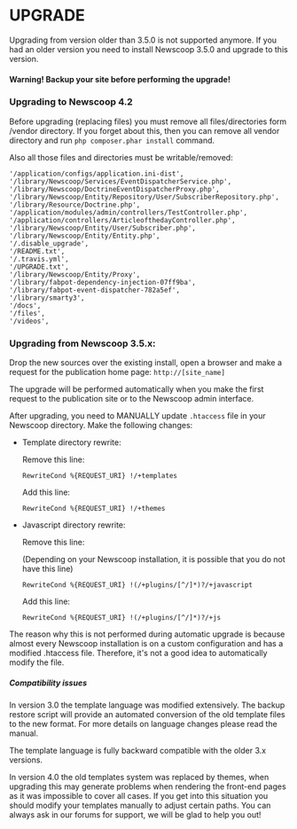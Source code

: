 UPGRADE
=======


Upgrading from version older than 3.5.0 is not supported anymore. If you
had an older version you need to install Newscoop 3.5.0 and upgrade to this
version.

#### Warning! Backup your site before performing the upgrade!

### Upgrading to Newscoop 4.2

Before upgrading (replacing files) you must remove all files/directories form /vendor directory. If you forget about this, then you can remove all vendor directory and run `php composer.phar install` command.

Also all those files and directories must be writable/removed:

```
'/application/configs/application.ini-dist',
'/library/Newscoop/Services/EventDispatcherService.php',
'/library/Newscoop/DoctrineEventDispatcherProxy.php',
'/library/Newscoop/Entity/Repository/User/SubscriberRepository.php',
'/library/Resource/Doctrine.php',
'/application/modules/admin/controllers/TestController.php',
'/application/controllers/ArticleofthedayController.php',
'/library/Newscoop/Entity/User/Subscriber.php',
'/library/Newscoop/Entity/Entity.php',
'/.disable_upgrade',
'/README.txt',
'/.travis.yml',
'/UPGRADE.txt',
'/library/Newscoop/Entity/Proxy',
'/library/fabpot-dependency-injection-07ff9ba',
'/library/fabpot-event-dispatcher-782a5ef',
'/library/smarty3',
'/docs',
'/files',
'/videos',
```

### Upgrading from Newscoop 3.5.x:

Drop the new sources over the existing install, open a browser and make a request for the publication home page: ```http://[site_name]```

The upgrade will be performed automatically when you make the first
request to the publication site or to the Newscoop admin interface.

After upgrading, you need to MANUALLY update ```.htaccess``` file in your 
Newscoop directory. Make the following changes:

* Template directory rewrite:

    Remove this line:

    ```RewriteCond %{REQUEST_URI} !/+templates```

    Add this line:

    ```RewriteCond %{REQUEST_URI} !/+themes```

* Javascript directory rewrite:

    Remove this line:

    (Depending on your Newscoop installation, it is possible that you do not
    have this line)

    ```RewriteCond %{REQUEST_URI} !(/+plugins/[^/]*)?/+javascript```

    Add this line:

    ```RewriteCond %{REQUEST_URI} !(/+plugins/[^/]*)?/+js```

The reason why this is not performed during automatic upgrade is because
almost every Newscoop installation is on a custom configuration and has a
modified .htaccess file. Therefore, it's not a good idea to automatically
modify the file.

##### Compatibility issues

In version 3.0 the template language was modified extensively. The
backup restore script will provide an automated conversion of the old
template files to the new format. For more details on language changes
please read the manual.

The template language is fully backward compatible with the older 3.x
versions.

In version 4.0 the old templates system was replaced by themes, when upgrading
this may generate problems when rendering the front-end pages as it was
impossible to cover all cases. If you get into this situation you should
modify your templates manually to adjust certain paths. You can always ask
in our forums for support, we will be glad to help you out!

